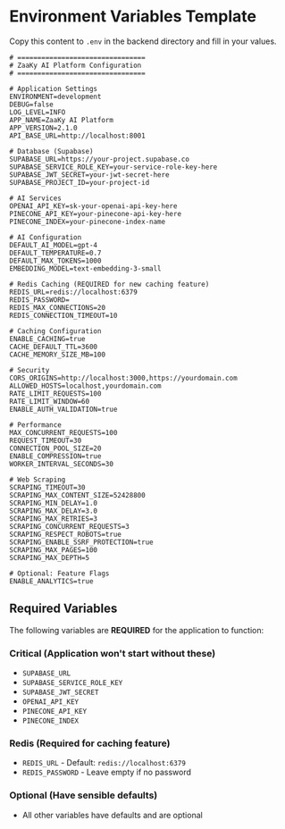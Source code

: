 # Environment Variables Template

Copy this content to `.env` in the backend directory and fill in your values.

```env
# ================================
# ZaaKy AI Platform Configuration
# ================================

# Application Settings
ENVIRONMENT=development
DEBUG=false
LOG_LEVEL=INFO
APP_NAME=ZaaKy AI Platform
APP_VERSION=2.1.0
API_BASE_URL=http://localhost:8001

# Database (Supabase)
SUPABASE_URL=https://your-project.supabase.co
SUPABASE_SERVICE_ROLE_KEY=your-service-role-key-here
SUPABASE_JWT_SECRET=your-jwt-secret-here
SUPABASE_PROJECT_ID=your-project-id

# AI Services
OPENAI_API_KEY=sk-your-openai-api-key-here
PINECONE_API_KEY=your-pinecone-api-key-here
PINECONE_INDEX=your-pinecone-index-name

# AI Configuration
DEFAULT_AI_MODEL=gpt-4
DEFAULT_TEMPERATURE=0.7
DEFAULT_MAX_TOKENS=1000
EMBEDDING_MODEL=text-embedding-3-small

# Redis Caching (REQUIRED for new caching feature)
REDIS_URL=redis://localhost:6379
REDIS_PASSWORD=
REDIS_MAX_CONNECTIONS=20
REDIS_CONNECTION_TIMEOUT=10

# Caching Configuration
ENABLE_CACHING=true
CACHE_DEFAULT_TTL=3600
CACHE_MEMORY_SIZE_MB=100

# Security
CORS_ORIGINS=http://localhost:3000,https://yourdomain.com
ALLOWED_HOSTS=localhost,yourdomain.com
RATE_LIMIT_REQUESTS=100
RATE_LIMIT_WINDOW=60
ENABLE_AUTH_VALIDATION=true

# Performance
MAX_CONCURRENT_REQUESTS=100
REQUEST_TIMEOUT=30
CONNECTION_POOL_SIZE=20
ENABLE_COMPRESSION=true
WORKER_INTERVAL_SECONDS=30

# Web Scraping
SCRAPING_TIMEOUT=30
SCRAPING_MAX_CONTENT_SIZE=52428800
SCRAPING_MIN_DELAY=1.0
SCRAPING_MAX_DELAY=3.0
SCRAPING_MAX_RETRIES=3
SCRAPING_CONCURRENT_REQUESTS=3
SCRAPING_RESPECT_ROBOTS=true
SCRAPING_ENABLE_SSRF_PROTECTION=true
SCRAPING_MAX_PAGES=100
SCRAPING_MAX_DEPTH=5

# Optional: Feature Flags
ENABLE_ANALYTICS=true
```

## Required Variables

The following variables are **REQUIRED** for the application to function:

### Critical (Application won't start without these)

- `SUPABASE_URL`
- `SUPABASE_SERVICE_ROLE_KEY`
- `SUPABASE_JWT_SECRET`
- `OPENAI_API_KEY`
- `PINECONE_API_KEY`
- `PINECONE_INDEX`

### Redis (Required for caching feature)

- `REDIS_URL` - Default: `redis://localhost:6379`
- `REDIS_PASSWORD` - Leave empty if no password

### Optional (Have sensible defaults)

- All other variables have defaults and are optional
